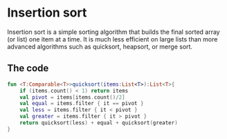 # Insertion sort

Insertion sort is a simple sorting algorithm that builds the final sorted array (or list) one item at a time. It is much less efficient on large lists than more advanced algorithms such as quicksort, heapsort, or merge sort.

## The code

```kotlin
fun <T:Comparable<T>>quicksort(items:List<T>):List<T>{
    if (items.count() < 1) return items
    val pivot = items[items.count()/2]
    val equal = items.filter { it == pivot }
    val less = items.filter { it < pivot }
    val greater = items.filter { it > pivot }
    return quicksort(less) + equal + quicksort(greater)
}
```